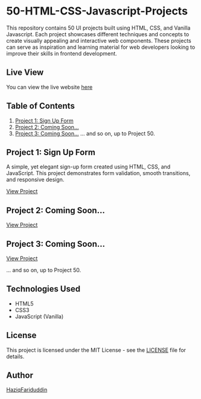 # 50-HTML-CSS-Javascript-Projects

This repository contains 50 UI projects built using HTML, CSS, and Vanilla Javascript. Each project showcases different techniques and concepts to create visually appealing and interactive web components. These projects can serve as inspiration and learning material for web developers looking to improve their skills in frontend development.

## Live View
You can view the live website [here](https://haziqfariduddin.github.io/50-HTML-CSS-Javascript-Project/) 


## Table of Contents

1. [Project 1: Sign Up Form](#project-1-sign-up-form)
2. [Project 2: Coming Soon...](#project-2-coming-soon)
3. [Project 3: Coming Soon...](#project-3-coming-soon)
... and so on, up to Project 50.

## Project 1: Sign Up Form

A simple, yet elegant sign-up form created using HTML, CSS, and JavaScript. This project demonstrates form validation, smooth transitions, and responsive design.

[View Project](./Sign%20Up%20Form/index.html)

## Project 2: Coming Soon...

[View Project](./project2.html)

## Project 3: Coming Soon...

[View Project](./project3.html)

... and so on, up to Project 50.

## Technologies Used

- HTML5
- CSS3
- JavaScript (Vanilla)

## License

This project is licensed under the MIT License - see the [LICENSE](LICENSE) file for details.

## Author

[HaziqFariduddin](https://github.com/HaziqFariduddin)
